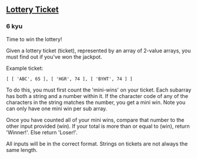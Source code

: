 <h2><a href=https://www.codewars.com/kata/57f625992f4d53c24200070e/train/javascript target="_blank">Lottery Ticket</a></h2><h3>6 kyu</h3><p>Time to win the lottery!</p><p>Given a lottery ticket (ticket), represented by an array of 2-value arrays, you must find out if you've won the jackpot. </p><p>Example ticket:</p><pre><code class="language-javascript">[ [ <span class="cm-string">'ABC'</span>, <span class="cm-number">65</span> ], [ <span class="cm-string">'HGR'</span>, <span class="cm-number">74</span> ], [ <span class="cm-string">'BYHT'</span>, <span class="cm-number">74</span> ] ]</code></pre><pre style="display: none;"><code class="language-cpp">{ { <span class="cm-string">"ABC"</span>, <span class="cm-number">65</span> }, { <span class="cm-string">"HGR"</span>, <span class="cm-number">74</span> }, { <span class="cm-string">"BYHT"</span>, <span class="cm-number">74</span> } }</code></pre><pre style="display: none;"><code class="language-c">{ { <span class="cm-string">"ABC"</span>, <span class="cm-number">65</span> }, { <span class="cm-string">"HGR"</span>, <span class="cm-number">74</span> }, { <span class="cm-string">"BYHT"</span>, <span class="cm-number">74</span> } }</code></pre><pre style="display: none;"><code class="language-julia">[ [ <span class="cm-string">"ABC</span><span class="cm-string">"</span>, <span class="cm-number">65</span> ], [ <span class="cm-string">"HGR</span><span class="cm-string">"</span>, <span class="cm-number">74</span> ], [ <span class="cm-string">"BYHT</span><span class="cm-string">"</span>, <span class="cm-number">74</span> ] ]</code></pre><pre style="display: none;"><code class="language-rust">[ ( <span class="cm-string">"</span><span class="cm-string">ABC</span><span class="cm-string">"</span>, <span class="cm-number">65</span> ), ( <span class="cm-string">"</span><span class="cm-string">HGR</span><span class="cm-string">"</span>, <span class="cm-number">74</span> ), ( <span class="cm-string">"</span><span class="cm-string">BYHT</span><span class="cm-string">"</span>, <span class="cm-number">74</span> ) ]</code></pre><p>To do this, you must first count the 'mini-wins' on your ticket.  Each subarray has both a string and a number within it. If the character code of any of the characters in the string matches the number, you get a mini win. Note you can only have one mini win per sub array.</p><p>Once you have counted all of your mini wins, compare that number to the other input provided (win). If your total is more than or equal to (win), return 'Winner!'. Else return 'Loser!'.</p><p>All inputs will be in the correct format. Strings on tickets are not always the same length.</p>